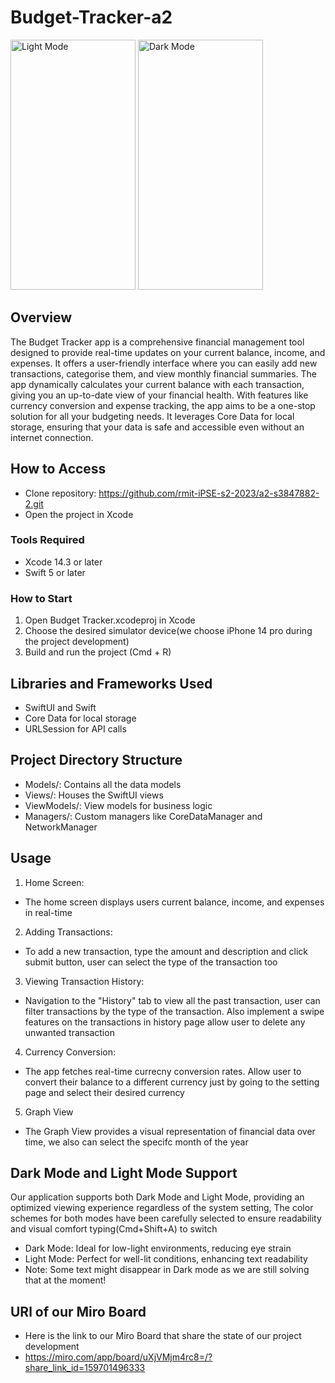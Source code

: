 

# Budget-Tracker-a2

<p align="left">
<img width="200" height= "400" alt="Light Mode" src="https://github.com/rmit-iPSE-s2-2023/a2-s3847882-2/assets/104077995/3bb8001a-d8ca-4b1c-b7c2-690685569d58">
<img width="200" height = "400" alt ="Dark Mode" src="https://github.com/rmit-iPSE-s2-2023/a2-s3847882-2/assets/104077995/90c2f2a2-aef4-4335-9d73-9071d1a75346">
</p>

## Overview
The Budget Tracker app is a comprehensive financial management tool designed to provide real-time updates on your current balance, income, and expenses. It offers a user-friendly interface where you can easily add new transactions, categorise them, and view monthly financial summaries. The app dynamically calculates your current balance with each transaction, giving you an up-to-date view of your financial health. With features like currency conversion and expense tracking, the app aims to be a one-stop solution for all your budgeting needs. It leverages Core Data for local storage, ensuring that your data is safe and accessible even without an internet connection.

## How to Access
- Clone repository: https://github.com/rmit-iPSE-s2-2023/a2-s3847882-2.git
- Open the project in Xcode

### Tools Required
- Xcode 14.3 or later
- Swift 5 or later

### How to Start
1. Open Budget Tracker.xcodeproj in Xcode
2. Choose the desired simulator device(we choose iPhone 14 pro during the project development)
3. Build and run the project (Cmd + R)

## Libraries and Frameworks Used
- SwiftUI and Swift
- Core Data for local storage
- URLSession for API calls

## Project Directory Structure
- Models/: Contains all the data models
- Views/: Houses the SwiftUI views
- ViewModels/: View models for business logic
- Managers/: Custom managers like CoreDataManager and NetworkManager

## Usage

1. Home Screen:
- The home screen displays users current balance, income, and expenses in real-time
2. Adding Transactions:
- To add a new transaction, type the amount and description and click submit button, user can select the type of the transaction too
3. Viewing Transaction History:
- Navigation to the "History" tab to view all the past transaction, user can filter transactions by the type of the transaction. Also implement a swipe features on the transactions in history page allow user to delete any unwanted transaction
4. Currency Conversion:
- The app fetches real-time currecny conversion rates. Allow user to convert their balance to a different currency just by going to the setting page and select their desired currency
5. Graph View
- The Graph View provides a visual representation of financial data over time, we also can select the specifc month of the year
  
## Dark Mode and Light Mode Support
Our application supports both Dark Mode and Light Mode, providing an optimized viewing experience regardless of the system setting, The color schemes for both modes have been carefully selected to ensure readability and visual comfort typing(Cmd+Shift+A) to switch
- Dark Mode: Ideal for low-light environments, reducing eye strain
- Light Mode: Perfect for well-lit conditions, enhancing text readability
- Note: Some text might disappear in Dark mode as we are still solving that at the moment!

## URl of our Miro Board
- Here is the link to our Miro Board that share the state of our project development
- https://miro.com/app/board/uXjVMjm4rc8=/?share_link_id=159701496333




   

